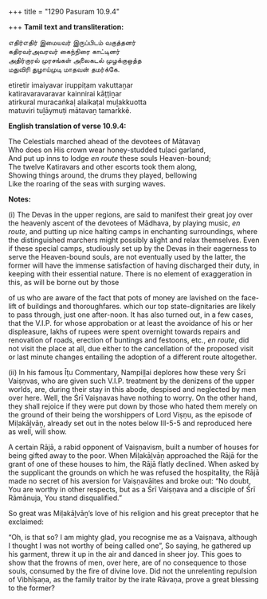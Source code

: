 +++
title = "1290 Pasuram 10.9.4"

+++
**Tamil text and transliteration:**

எதிர்எதிர் இமையவர் இருப்பிடம் வகுத்தனர்  
கதிரவர்அவரவர் கைந்நிரை காட்டினர்  
அதிர்குரல் முரசங்கள் அலைகடல் முழக்குஒத்த  
மதுவிரி துழாய்முடி மாதவன் தமர்க்கே.

etiretir imaiyavar iruppiṭam vakuttaṉar  
katiravaravaravar kainnirai kāṭṭiṉar  
atirkural muracaṅkaḷ alaikaṭal muḻakkuotta  
matuviri tuḻāymuṭi mātavaṉ tamarkkē.

**English translation of verse 10.9.4:**

The Celestials marched ahead of the devotees of Mātavaṉ  
Who does on His crown wear honey-studded tuḷaci garland,  
And put up inns to lodge *en route* these souls Heaven-bound;  
The twelve Katiravars and other escorts took them along,  
Showing things around, the drums they played, bellowing  
Like the roaring of the seas with surging waves.

**Notes:**

\(i\) The Devas in the upper regions, are said to manifest their great joy over the heavenly ascent of the devotees of Mādhava, by playing music, *en route*, and putting up nice halting camps in enchanting surroundings, where the distinguished marchers might possibly alight and relax themselves. Even if these special camps, studiously set up by the Devas in their eagerness to serve the Heaven-bound souls, are not eventually used by the latter, the former will have the immense satisfaction of having discharged their duty, in keeping with their essential nature. There is no element of exaggeration in this, as will be borne out by those

of us who are aware of the fact that pots of money are lavished on the face-lift of buildings and thoroughfares. which our top state-dignitaries are likely to pass through, just one after-noon. It has also turned out, in a few cases, that the V.I.P. for whose approbation or at least the avoidance of his or her displeasure, lakhs of rupees were spent overnight towards repairs and renovation of roads, erection of buntings and festoons, etc., *en route*, did not visit the place at all, due either to the cancellation of the proposed visit or last minute changes entailing the adoption of a different route altogether.

\(ii\) In his famous Īṭu Commentary, Nampiḷḷai deplores how these very Śrī Vaiṣṇvas, who are given such V.I.P. treatment by the denizens of the upper worlds, are, during their stay in this abode, despised and neglected by men over here. Well, the Śrī Vaiṣṇavas have nothing to worry. On the other hand, they shall rejoice if they were put down by those who hated them merely on the ground of their being the worshippers of Lord Viṣṇu, as the episode of Miḷakāḻvāṉ, already set out in the notes below III-5-5 and reproduced here as well, will show.

A certain Rājā, a rabid opponent of Vaiṣṇavism, built a number of houses for being gifted away to the poor. When Miḷakāḻvāṉ approached the Rājā for the grant of one of these houses to him, the Rājā flatly declined. When asked by the supplicant the grounds on which he was refused the hospitality, the Rājā made no secret of his aversion for Vaiṣṇavāites and broke out: “No doubt, You are worthy in other respects, but as a Śrī Vaiṣṇava and a disciple of Śrī Rāmānuja, You stand disqualified.”

So great was Miḷakāḻvāṉ’s love of his religion and his great preceptor that he exclaimed:

“Oh, is that so? I am mighty glad, you recognise me as a Vaiṣṇava, although I thought I was not worthy of being called one”, So saying, he gathered up his garment, threw it up in the air and danced in sheer joy. This goes to show that the frowns of men, over here, are of no consequence to those souls, consumed by the fire of divine love. Did not the unrelenting repulsion of Vibhīṣaṇa, as the family traitor by the irate Rāvaṇa, prove a great blessing to the former?


